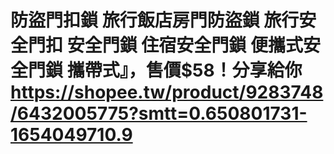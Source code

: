 # 防盜門扣鎖 旅行飯店房門防盜鎖 旅行安全門扣 安全門鎖 住宿安全門鎖 便攜式安全門鎖 攜帶式』，售價$58！分享給你 https://shopee.tw/product/9283748/6432005775?smtt=0.650801731-1654049710.9